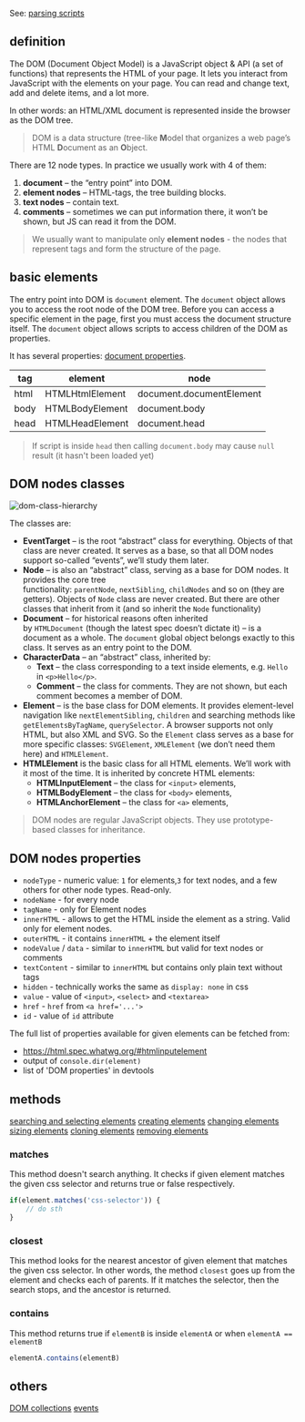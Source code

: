 See: [parsing scripts](parsing-scripts)

## definition

The DOM (Document Object Model) is a JavaScript object & API (a set of functions) that represents the HTML of your page. It lets you interact from JavaScript with the elements on your page. You can read and change text, add and delete items, and a lot more.

In other words: an HTML/XML document is represented inside the browser as the DOM tree.

> DOM is a data structure (tree-like **M**odel that organizes a web page’s HTML **D**ocument as an **O**bject.

There are 12 node types. In practice we usually work with 4 of them:
1.  **document** – the “entry point” into DOM.
2.  **element nodes** – HTML-tags, the tree building blocks.
3.  **text nodes** – contain text.
4.  **comments** – sometimes we can put information there, it won’t be shown, but JS can read it from the DOM.

> We usually want to manipulate only **element nodes** - the nodes that represent tags and form the structure of the page.

## basic elements

The entry point into DOM is `document` element. The `document` object allows you to access the root node of the DOM tree. Before you can access a specific element in the page, first you must access the document structure itself. The `document` object allows scripts to access children of the DOM as properties.

It has several properties: [document properties](https://developer.mozilla.org/en-US/docs/Web/API/Document).

| tag  | element | node |
| ---- | --- | ---  |
| html | HTMLHtmlElement | document.documentElement |
| body | HTMLBodyElement | document.body |
| head | HTMLHeadElement | document.head |

> If script is inside `head` then calling `document.body` may cause `null` result (it hasn't been loaded yet)

## DOM nodes classes
![dom-class-hierarchy](dom-class-hierarchy.svg)

The classes are:
- **EventTarget** – is the root “abstract” class for everything. Objects of that class are never created. It serves as a base, so that all DOM nodes support so-called “events”, we’ll study them later.
- **Node** – is also an “abstract” class, serving as a base for DOM nodes. It provides the core tree functionality: `parentNode`, `nextSibling`, `childNodes` and so on (they are getters). Objects of `Node` class are never created. But there are other classes that inherit from it (and so inherit the `Node` functionality)
- **Document** – for historical reasons often inherited by `HTMLDocument` (though the latest spec doesn’t dictate it) – is a document as a whole. The `document` global object belongs exactly to this class. It serves as an entry point to the DOM.
- **CharacterData** – an “abstract” class, inherited by:
	- **Text** – the class corresponding to a text inside elements, e.g. `Hello` in `<p>Hello</p>`.
	- **Comment** – the class for comments. They are not shown, but each comment becomes a member of DOM.
- **Element** – is the base class for DOM elements. It provides element-level navigation like `nextElementSibling`, `children` and searching methods like `getElementsByTagName`, `querySelector`. A browser supports not only HTML, but also XML and SVG. So the `Element` class serves as a base for more specific classes: `SVGElement`, `XMLElement` (we don’t need them here) and `HTMLElement`.
- **HTMLElement** is the basic class for all HTML elements. We’ll work with it most of the time. It is inherited by concrete HTML elements:
	- **HTMLInputElement** – the class for `<input>` elements,
	- **HTMLBodyElement** – the class for `<body>` elements,
	- **HTMLAnchorElement** – the class for `<a>` elements,

> DOM nodes are regular JavaScript objects. They use prototype-based classes for inheritance.

## DOM nodes properties
- `nodeType` - numeric value: `1` for elements,`3` for text nodes, and a few others for other node types. Read-only.
- `nodeName` - for every node
- `tagName` - only for Element nodes
- `innerHTML` - allows to get the HTML inside the element as a string. Valid only for element nodes.
- `outerHTML` - it contains `innerHTML` + the element itself
- `nodeValue` / `data` - similar to `innerHTML` but valid for text nodes or comments
- `textContent` - similar to `innerHTML` but contains only plain text without tags
- `hidden` - technically works the same as `display: none` in css
- `value` - value of `<input>`, `<select>` and `<textarea>`
- `href` - `href` from `<a href='...'>`
- `id` - value of `id` attribute

The full list of properties available for given elements can be fetched from:
- https://html.spec.whatwg.org/#htmlinputelement
- output of `console.dir(element)`
- list of 'DOM properties' in devtools

## methods
[searching and selecting elements](searching-and-selecting-elements.md)
[creating elements](creating-elements)
[changing elements](changing-elements.md)
[sizing elements](sizing-elements)
[cloning elements](cloning-elements)
[removing elements](removing-elements)

### matches
This method doesn't search anything. It checks if given element matches the given css selector and returns true or false respectively.
```js
if(element.matches('css-selector')) {
	// do sth
}
```

### closest
This method looks for the nearest ancestor of given element that matches the given css selector. In other words, the method `closest` goes up from the element and checks each of parents. If it matches the selector, then the search stops, and the ancestor is returned.

### contains
This method returns true if `elementB` is inside `elementA` or when `elementA == elementB`
```js
elementA.contains(elementB)
```

## others
[DOM collections](dom-collections)
[events](events)
